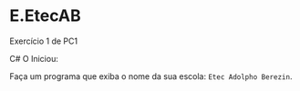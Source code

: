 # E.EtecAB
Exercício 1 de PC1

C# O Iniciou:

Faça um programa que exiba o nome da sua escola: `Etec Adolpho Berezin`.